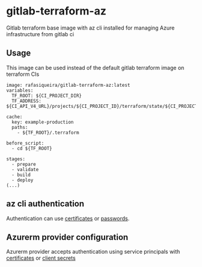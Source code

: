 # gitlab-terraform-az
Gitlab terraform base image with az cli installed for managing Azure infrastructure from gitlab ci

## Usage
This image can be used instead of the default gitlab terraform image on terraform CIs
```
image: rafasiqueira/gitlab-terraform-az:latest
variables:
  TF_ROOT: ${CI_PROJECT_DIR}
  TF_ADDRESS: ${CI_API_V4_URL}/projects/${CI_PROJECT_ID}/terraform/state/${CI_PROJECT_NAME}

cache:
  key: example-production
  paths:
    - ${TF_ROOT}/.terraform

before_script:
  - cd ${TF_ROOT}

stages:
  - prepare
  - validate
  - build
  - deploy
(...)
```

## az cli authentication
Authentication can use [certificates](https://docs.microsoft.com/en-us/cli/azure/create-an-azure-service-principal-azure-cli#certificate-based-authentication) or [passwords](https://docs.microsoft.com/en-us/cli/azure/create-an-azure-service-principal-azure-cli#password-based-authentication).

## Azurerm provider configuration
Azurerm provider accepts authentication using service principals with [certificates](https://registry.terraform.io/providers/hashicorp/azurerm/latest/docs/guides/service_principal_client_certificate) or [client secrets](https://registry.terraform.io/providers/hashicorp/azurerm/latest/docs/guides/service_principal_client_secret)
